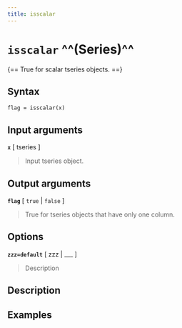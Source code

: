 ```yaml
---
title: isscalar
---
```


# `isscalar` ^^(Series)^^

{== True for scalar tseries objects. ==}


## Syntax 

    flag = isscalar(x)


## Input arguments 

__`x`__ [ tseries ] 
> 
> Input tseries object.
> 


## Output arguments 

__`flag`__ [ `true` | `false` ]
> 
> True for tseries objects that have only one column.
> 


## Options 

__`zzz=default`__ [ zzz | ___ ]
> 
> Description
> 


## Description 



## Examples

```matlab
```


